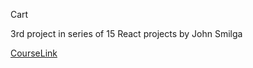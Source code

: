 Cart

3rd project in series of 15 React projects by John Smilga

[CourseLink](https://www.youtube.com/watch?v=a_7Z7C_JCyo)

